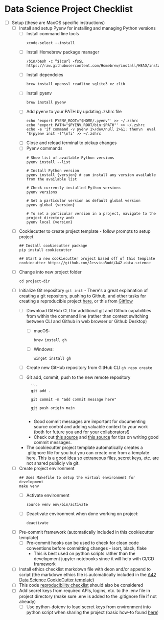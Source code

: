 # Data Science Project Checklist

- [ ] Setup (these are MacOS specific instructions)
    - [ ] Install and setup Pyenv for installing and managing Python versions
      - [ ] Install command line tools
        ```
        xcode-select --install
        ```
      - [ ] Install Homebrew package manager
        ```
        /bin/bash -c “$(curl -fsSL https://raw.githubusercontent.com/Homebrew/install/HEAD/install.sh)"
        ```
      - [ ] Install dependcies
        ```
        brew install openssl readline sqlite3 xz zlib
        ```
      - [ ] Install pyenv
        ```
        brew install pyenv
        ```
      - [ ] Add pyenv to your PATH by updating .zshrc file
        ```
        echo 'export PYENV_ROOT="$HOME/.pyenv"' >> ~/.zshrc
        echo 'export PATH="$PYENV_ROOT/bin:$PATH"' >> ~/.zshrc
        echo -e 'if command -v pyenv 1>/dev/null 2>&1; then\n  eval "$(pyenv init -)"\nfi' >> ~/.zshrc
        ```
      - [ ] Close and reload terminal to pickup changes
      - [ ] Pyenv commands
        ```
        # Show list of available Python versions
        pyenv install --list

        # Install Python version
        pyenv install {version} # can install any version available from the available list

        # Check currently installed Python versions
        pyenv versions

        # Set a particular version as default global version
        pyenv global {version}

        # To set a particular version in a project, navigate to the project directory and:
        pyenv local {version}
        ```
    - [ ] Cookiecutter to create project template - follow prompts to setup project
        ```
        ## Install cookiecutter package
        pip install cookiecutter

        ## Start a new cookiecutter project based off of this template
        cookiecutter https://github.com/JessicaRudd/A42-data-science
        ``` 
    - [ ] Change into new project folder 
        ```
        cd project-dir
        ```
    - [ ] Initialize Git repository 
            ```
            git init
            ``` 
            - There's a great explanation of creating a git repository, pushing to Github, and other tasks for creating a reproducible project [here](https://www.dataquest.io/blog/how-to-share-data-science-portfolio/), or this from [Gitflow](https://www.atlassian.com/git/tutorials/comparing-workflows/gitflow-workflow)
        - [ ] Download GitHub CLI for additional git and Github capabilities from within the command line (rather than context switching between CLI and Github in web browser or Github Desktop)
            - [ ] macOS: 
                ```
                brew install gh
                ```
            - [ ] Windows:
                ```
                winget install gh
                ```
    
        - [ ] Create new GitHub repository from GitHub CLI
                ```
                gh repo create
                ```
        - [ ] Git add, commit, push to the new remote repository 
    
                ```
                git add .

                git commit -m "add commit message here"

                git push origin main
                ```
            - Good commit messages are important for documenting source control and adding valuable context to your work (both for future you and for your collaborators!)
            - Check out [this source](https://www.freecodecamp.org/news/how-to-write-better-git-commit-messages/) and [this source](https://hackernoon.com/7-rules-for-writing-a-good-commit-message?source=rss) for tips on writing good commit messages.
        - The cookiecutter project template automatically creates a .gitignore file for you but you can create one from a template [here](https://github.com/github/gitignore/blob/master/Python.gitignore). This is a good idea so extraneous files, secret keys, etc. are not shared publicly via git. 
    - [ ] Create project environment 
        ```
        ## Uses Makefile to setup the virtual environment for development
        make venv
        ```
        - [ ] Activate environment
            ```
            source venv env/bin/activate
            ```
        - [ ] Deactivate environment when done working on project:
            ``` 
            deactivate
            ```
    - [ ] Pre-commit framework (automatically included in this cookiecutter template)
        - [ ] Pre-commit hooks can be used to check for clean code conventions before committing changes - isort, black, flake
            - This is best used on python scripts rather than the development jupyter notebooks since it will help with CI/CD framework
    - [ ] Install ethics checklist markdown file with deon and/or append to script (the markdown ethics file is automatically included in the [A42 Data Science CookieCutter template](https://github.com/JessicaRudd/A42-data-science))
    - [ ] This code [reproducibility checklist](https://www.cs.mcgill.ca/~jpineau/ReproducibilityChecklist.pdf) should also be considered
    - [ ] Add secret keys from required APIs, logins, etc. to the .env file in project directory (make sure .env is added to the .gitignore file if not already)
        - [ ] Use python-dotenv to load secret keys from environment into python script when sharing the project (basic how-to found [here](https://mathdatasimplified.com/2021/02/20/python-dotenv-how-to-load-the-secret-information-from-env-file/))
